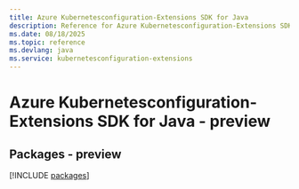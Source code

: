 ```yaml
---
title: Azure Kubernetesconfiguration-Extensions SDK for Java
description: Reference for Azure Kubernetesconfiguration-Extensions SDK for Java
ms.date: 08/18/2025
ms.topic: reference
ms.devlang: java
ms.service: kubernetesconfiguration-extensions
---
```

# Azure Kubernetesconfiguration-Extensions SDK for Java - preview
## Packages - preview
[!INCLUDE [packages](kubernetesconfiguration-extensions-index.md)]